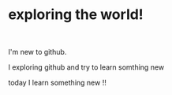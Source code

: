 # exploring the world!
<br>
<p>I'm new to github.</p>
<p>I exploring github and try to learn somthing new</p>
<p> today I learn something new !!</p>

